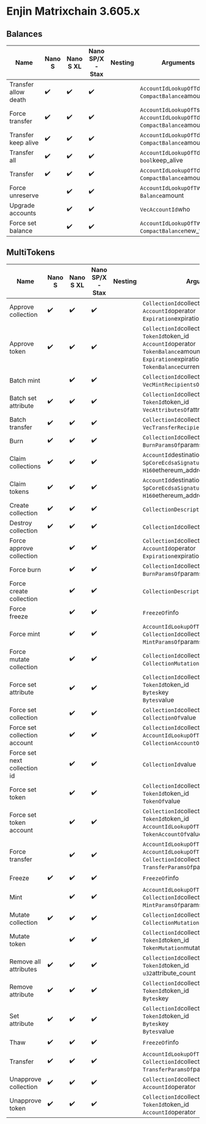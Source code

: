 # Enjin Matrixchain 3.605.x

## Balances

| Name                   | Nano S             | Nano S XL          | Nano SP/X - Stax   | Nesting | Arguments                                                                               |
| ---------------------- | ------------------ | ------------------ | ------------------ |---------|-----------------------------------------------------------------------------------------|
| Transfer allow death   | :heavy_check_mark: | :heavy_check_mark: | :heavy_check_mark: |         | `AccountIdLookupOfT`dest<br/>`CompactBalance`amount<br/>                                |
| Force transfer         | :heavy_check_mark: | :heavy_check_mark: | :heavy_check_mark: |         | `AccountIdLookupOfT`source<br/>`AccountIdLookupOfT`dest<br/>`CompactBalance`amount<br/> |
| Transfer keep alive    | :heavy_check_mark: | :heavy_check_mark: | :heavy_check_mark: |         | `AccountIdLookupOfT`dest<br/>`CompactBalance`amount<br/>                                |
| Transfer all           | :heavy_check_mark: | :heavy_check_mark: | :heavy_check_mark: |         | `AccountIdLookupOfT`dest<br/>`bool`keep_alive<br/>                                      |
| Transfer               | :heavy_check_mark: | :heavy_check_mark: | :heavy_check_mark: |         | `AccountIdLookupOfT`dest<br/>`CompactBalance`amount<br/>                                |
| Force unreserve        |                    | :heavy_check_mark: | :heavy_check_mark: |         | `AccountIdLookupOfT`who<br/>`Balance`amount<br/>                                        |
| Upgrade accounts       |                    | :heavy_check_mark: | :heavy_check_mark: |         | `VecAccountId`who<br/>                                                                  |
| Force set balance      |                    | :heavy_check_mark: | :heavy_check_mark: |         | `AccountIdLookupOfT`who<br/>`CompactBalance`new_free<br/>                               |

## MultiTokens

| Name                         | Nano S             | Nano S XL          | Nano SP/X - Stax   | Nesting | Arguments                                                                                                                                                           |
|------------------------------|--------------------|--------------------|--------------------|---------|---------------------------------------------------------------------------------------------------------------------------------------------------------------------|
| Approve collection           | :heavy_check_mark: | :heavy_check_mark: | :heavy_check_mark: |         | `CollectionId`collectionId<br/>`AccountId`operator<br/>`Expiration`expiration<br/>                                                                                 |
| Approve token                | :heavy_check_mark: | :heavy_check_mark: | :heavy_check_mark: |         | `CollectionId`collectionId<br/>`TokenId`token_id<br/>`AccountId`operator<br/>`TokenBalance`amount<br/>`Expiration`expiration<br/>`TokenBalance`current_amount<br/> |
| Batch mint                   |                    | :heavy_check_mark: | :heavy_check_mark: |         | `CollectionId`collectionId<br/>`VecMintRecipientsOf`recipients<br/>                                                                                                |
| Batch set attribute          | :heavy_check_mark: | :heavy_check_mark: | :heavy_check_mark: |         | `CollectionId`collectionId<br/>`TokenId`token_id<br/>`VecAttributesOf`attributes<br/>                                                                              |
| Batch transfer               | :heavy_check_mark: | :heavy_check_mark: | :heavy_check_mark: |         | `CollectionId`collectionId<br/>`VecTransferRecipientsOf`recipients<br/>                                                                                            |
| Burn                         | :heavy_check_mark: | :heavy_check_mark: | :heavy_check_mark: |         | `CollectionId`collectionId<br/>`BurnParamsOf`params<br/>                                                                                                           |
| Claim collections            | :heavy_check_mark: | :heavy_check_mark: | :heavy_check_mark: |         | `AccountId`destination<br/>`SpCoreEcdsaSignature`ethereum_signature<br/>`H160`ethereum_address<br/>                                                                 |
| Claim tokens                 | :heavy_check_mark: | :heavy_check_mark: | :heavy_check_mark: |         | `AccountId`destination<br/>`SpCoreEcdsaSignature`ethereum_signature<br/>`H160`ethereum_address<br/>                                                                 |
| Create collection            | :heavy_check_mark: | :heavy_check_mark: | :heavy_check_mark: |         | `CollectionDescriptor`descriptor<br/>                                                                                                                               |
| Destroy collection           | :heavy_check_mark: | :heavy_check_mark: | :heavy_check_mark: |         | `CollectionId`collectionId<br/>                                                                                                                                    |
| Force approve collection     |                    | :heavy_check_mark: | :heavy_check_mark: |         | `CollectionId`collectionId<br/>`AccountId`operator<br/>`Expiration`expiration<br/>                                                                                 |
| Force burn                   |                    | :heavy_check_mark: | :heavy_check_mark: |         | `CollectionId`collectionId<br/>`BurnParamsOf`params<br/>                                                                                                           |
| Force create collection      |                    | :heavy_check_mark: | :heavy_check_mark: |         | `CollectionDescriptor`descriptor<br/>                                                                                                                               |
| Force freeze                 |                    | :heavy_check_mark: | :heavy_check_mark: |         | `FreezeOf`info                                                                                                                                                      |
| Force mint                   |                    | :heavy_check_mark: | :heavy_check_mark: |         | `AccountIdLookupOfT`recipient<br/>`CollectionId`collectionId<br/>`MintParamsOf`params<br/>                                                                         |
| Force mutate collection      |                    | :heavy_check_mark: | :heavy_check_mark: |         | `CollectionId`collectionId<br/>`CollectionMutation`mutation<br/>                                                                                                   |
| Force set attribute          |                    | :heavy_check_mark: | :heavy_check_mark: |         | `CollectionId`collectionId<br/>`TokenId`token_id<br/>`Bytes`key<br/>`Bytes`value<br/>                                                                              |
| Force set collection         |                    | :heavy_check_mark: | :heavy_check_mark: |         | `CollectionId`collectionId<br/>`CollectionOf`value<br/>                                                                                                            |
| Force set collection account |                    | :heavy_check_mark: | :heavy_check_mark: |         | `CollectionId`collectionId<br/>`AccountIdLookupOfT`account_id<br/>`CollectionAccountOf`value<br/>                                                                  |
| Force set next collection id |                    | :heavy_check_mark: | :heavy_check_mark: |         | `CollectionId`value<br/>                                                                                                                                            |
| Force set token              |                    | :heavy_check_mark: | :heavy_check_mark: |         | `CollectionId`collectionId<br/>`TokenId`token_id<br/>`TokenOf`value<br/>                                                                                           |
| Force set token account      |                    | :heavy_check_mark: | :heavy_check_mark: |         | `CollectionId`collectionId<br/>`TokenId`token_id<br/>`AccountIdLookupOfT`account_id<br/>`TokenAccountOf`value<br/>                                                 |
| Force transfer               |                    | :heavy_check_mark: | :heavy_check_mark: |         | `AccountIdLookupOfT`source<br/>`AccountIdLookupOfT`destination<br/>`CollectionId`collectionId<br/>`TransferParamsOf`params<br/>                                    |
| Freeze                       | :heavy_check_mark: | :heavy_check_mark: | :heavy_check_mark: |         | `FreezeOf`info                                                                                                                                                      |
| Mint                         |                    | :heavy_check_mark: | :heavy_check_mark: |         | `AccountIdLookupOfT`recipient<br/>`CollectionId`collectionId<br/>`MintParamsOf`params<br/>                                                                         |
| Mutate collection            | :heavy_check_mark: | :heavy_check_mark: | :heavy_check_mark: |         | `CollectionId`collectionId<br/>`CollectionMutation`mutation<br/>                                                                                                   |
| Mutate token                 |                    | :heavy_check_mark: | :heavy_check_mark: |         | `CollectionId`collectionId<br/>`TokenId`token_id<br/>`TokenMutation`mutation<br/>                                                                                  |
| Remove all attributes        | :heavy_check_mark: | :heavy_check_mark: | :heavy_check_mark: |         | `CollectionId`collectionId<br/>`TokenId`token_id<br/>`u32`attribute_count<br/>                                                                                     |
| Remove attribute             | :heavy_check_mark: | :heavy_check_mark: | :heavy_check_mark: |         | `CollectionId`collectionId<br/>`TokenId`token_id<br/>`Bytes`key<br/>                                                                                               |
| Set attribute                | :heavy_check_mark: | :heavy_check_mark: | :heavy_check_mark: |         | `CollectionId`collectionId<br/>`TokenId`token_id<br/>`Bytes`key<br/>`Bytes`value<br/>                                                                              |
| Thaw                         | :heavy_check_mark: | :heavy_check_mark: | :heavy_check_mark: |         | `FreezeOf`info<br/>                                                                                                                                                 |
| Transfer                     | :heavy_check_mark: | :heavy_check_mark: | :heavy_check_mark: |         | `AccountIdLookupOfT`recipient<br/>`CollectionId`collectionId<br/>`TransferParamsOf`params<br/>                                                                     |
| Unapprove collection         | :heavy_check_mark: | :heavy_check_mark: | :heavy_check_mark: |         | `CollectionId`collectionId<br/>`AccountId`operator<br/>                                                                                                            |
| Unapprove token              | :heavy_check_mark: | :heavy_check_mark: | :heavy_check_mark: |         | `CollectionId`collectionId<br/>`TokenId`token_id<br/>`AccountId`operator<br/>                                                                                      |

